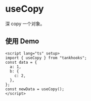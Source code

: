 <!--
 * @Descripttion: 神之一手
 * @version: 1.0.0
 * @Author: null
 * @Date: 2022-08-01 14:11:34
 * @LastEditors: sueRimn
 * @LastEditTime: 2022-08-04 11:43:19
-->

# useCopy

深 copy 一个对象。

## 使用 Demo

```vue
<script lang="ts" setup>
import { useCopy } from "tankhooks";
const data = {
  a: 1,
  b: {
    c: 2,
  },
};
const newData = useCopy();
</script>
```
